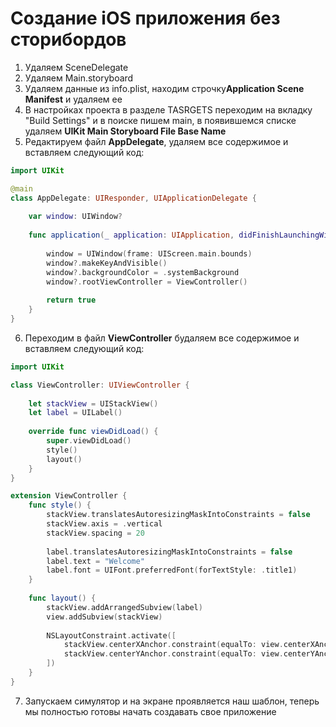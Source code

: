 # Создание iOS приложения без сторибордов
1. Удаляем SceneDelegate
2. Удаляем Main.storyboard
3. Удаляем данные из info.plist, находим строчку**Application Scene Manifest** и удаляем ее
4. В настройках проекта в разделе TASRGETS переходим на вкладку "Build Settings" и в поиске пишем main, в появившемся списке удаляем **UIKit Main Storyboard File Base Name**
5. Редактируем файл **AppDelegate**, удаляем все содержимое и вставляем следующий код:
```swift
import UIKit

@main
class AppDelegate: UIResponder, UIApplicationDelegate {
    
    var window: UIWindow?
    
    func application(_ application: UIApplication, didFinishLaunchingWithOptions launchOptions: [UIApplication.LaunchOptionsKey: Any]?) -> Bool {
        
        window = UIWindow(frame: UIScreen.main.bounds)
        window?.makeKeyAndVisible()
        window?.backgroundColor = .systemBackground
        window?.rootViewController = ViewController()
        
        return true
    }
}
```
6. Переходим в файл **ViewController** будаляем все содержимое и вставляем следующий код:
```swift
import UIKit

class ViewController: UIViewController {
    
    let stackView = UIStackView()
    let label = UILabel()
    
    override func viewDidLoad() {
        super.viewDidLoad()
        style()
        layout()
    }
}

extension ViewController {
    func style() {
        stackView.translatesAutoresizingMaskIntoConstraints = false
        stackView.axis = .vertical
        stackView.spacing = 20
        
        label.translatesAutoresizingMaskIntoConstraints = false
        label.text = "Welcome"
        label.font = UIFont.preferredFont(forTextStyle: .title1)
    }
    
    func layout() {
        stackView.addArrangedSubview(label)
        view.addSubview(stackView)
        
        NSLayoutConstraint.activate([
            stackView.centerXAnchor.constraint(equalTo: view.centerXAnchor),
            stackView.centerYAnchor.constraint(equalTo: view.centerYAnchor)
        ])
    }
}
```

7. Запускаем симулятор и на экране проявляется наш шаблон, теперь мы полностью готовы начать создавать свое приложение